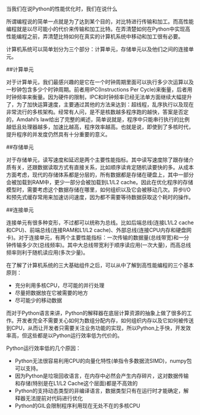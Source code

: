 当我们在说Python的性能优化时，我们在说什么

所谓编程说的简单一点就是为了达到某个目的，对比特进行传输和加工。而高性能编程就是以尽可能小的代价来传输和加工比特。在弄清楚如何在Python中实现高性能编程之前，弄清楚比特如何在真实的计算机系统中移动和加工很有必要。

计算机系统可以简单划分为三个部分：计算单元，存储单元以及他们之间的连接单元。

##计算单元

对于计算单元，我们最感兴趣的是它在一个时钟周期里面可以执行多少次运算以及一秒钟包含多少个时钟周期。前者用IPC(Instructions Per Cycle)来衡量，后者用时钟频率来衡量。因为硬件的限制，IPC和时钟频率已经无法单方面继续大幅提升了，为了加快运算速度，主要通过其他的方法来达到：超线程，乱序执行以及现在非常流行的多核架构。经常有人问，是不是核数越多程序跑的越快，答案是否定的，Amdahl’s law给出了完整的阐述，简单说就是，程序中只能串行执行的比例越低且处理器越多，加速比越高，程序效率越高。也就是说，即使到了多核时代，提升程序的并发度仍然具有十分重要的意义。

##存储单元

对于存储单元，读写速度和延迟是两个主要性能指标。其中读写速度除了跟存储介质有关，还跟数据读取方式有直接关系，比如顺序读肯定随机读要快的多。从成本方面考虑，现代的存储体系都是分层的，所有数据都是存储在硬盘上，其中一部分会被加载到RAM中，更少一部分会被加载到L1/L2 cache。因此在优化程序的存储模型时，需要考虑这个数据存储在哪里，如何组织以及它会被移动几次。异步I/O和预先式缓存常用来加速访问速度，因为都不需要等待数据获取这个耗时的操作。

##连接单元

连接单元有很多种变形，不过都可以统称为总线。比如后端总线(连接L1/L2 cache和CPU)、前端总线(连接RAM和L1/L2 cache)、外部总线(连接CPU内存和硬盘网卡)。对于连接单元，有两个主要性能指标：一次传输的数据量(总线带宽)和一分钟传输多少次(总线频率)。其中大总线带宽利于顺序读应用(一次大量)，而高总线频率则利于随机读应用(多次少量)。

在了解了计算机系统的三大基础组件之后，可以从中了解到高性能编程的三个基本原则：

 - 充分利用多核CPU，尽可能的并行处理
 - 尽量把数据放在它被需要的地方
 - 尽可能少的移动数据

而对于Python语言来讲，Python的解释器在底层计算资源的抽象上做了很多的工作。开发者完全不需要关心如何为数组分配内存，如何组织内存以及它如何被传送到CPU，从而让开发者只需要关注业务功能的实现，所以Python上手快，开发效率高，但这些都是以Python运行效率低为代价的。

Python运行效率低的几个原因：

- Python无法很容易利用CPU的向量化特性(单指令多数据流SIMD)，numpy包可以支持。
- 因为Python是垃圾回收语言，在内存中必然会产生内存碎片，这对数据传输和存储(特别是在L1/L2 Cache这个层面)都是不高效的
- Python的支持动态类型的非编译语言，数据类型只有在运行时才能确定，解释器无法提前对代码进行优化
- Python的GIL会限制程序利用现在无处不在的多核CPU


